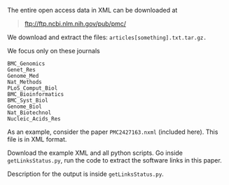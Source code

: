 
The entire open access data in XML can be downloaded at

> ftp://ftp.ncbi.nlm.nih.gov/pub/pmc/

We download and extract the files: ```articles[something].txt.tar.gz.```

We focus only on these journals

```
BMC_Genomics   
Genet_Res    
Genome_Med      
Nat_Methods        
PLoS_Comput_Biol
BMC_Bioinformatics  
BMC_Syst_Biol  
Genome_Biol  
Nat_Biotechnol  
Nucleic_Acids_Res
```

As an example, consider the paper ```PMC2427163.nxml``` (included here). This file is in XML format. 

Download the example XML and all python scripts. Go inside ```getLinksStatus.py```, run the code to extract the software links in this paper. 

Description for the output is inside ```getLinksStatus.py```.
